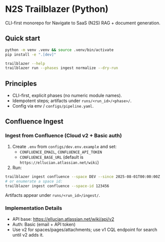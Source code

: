 # N2S Trailblazer (Python)

CLI-first monorepo for Navigate to SaaS (N2S) RAG + document generation.

## Quick start
```bash
python -m venv .venv && source .venv/bin/activate
pip install -e ".[dev]"

trailblazer --help
trailblazer run --phases ingest normalize --dry-run
```

## Principles
- CLI-first, explicit phases (no numeric module names).
- Idempotent steps; artifacts under `runs/<run_id>/<phase>/`.
- Config via env / `configs/pipeline.yaml`.

## Confluence Ingest

### Ingest from Confluence (Cloud v2 + Basic auth)

1. Create `.env` from `configs/dev.env.example` and set:
   - `CONFLUENCE_EMAIL`, `CONFLUENCE_API_TOKEN`
   - `CONFLUENCE_BASE_URL` (default is `https://ellucian.atlassian.net/wiki`)
2. Run:
```bash
trailblazer ingest confluence --space DEV --since 2025-08-01T00:00:00Z
# or enumerate a space id:
trailblazer ingest confluence --space-id 123456
```

Artifacts appear under `runs/<run_id>/ingest/`.

### Implementation Details
- API base: https://ellucian.atlassian.net/wiki/api/v2
- Auth: Basic (email + API token)
- Use v2 for spaces/pages/attachments; use v1 CQL endpoint for search until v2 adds it.
